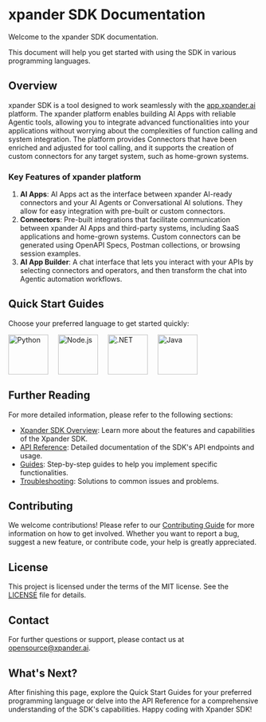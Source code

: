 # xpander SDK Documentation

Welcome to the xpander SDK documentation.

This document will help you get started with using the SDK in various programming languages.

## Overview

xpander SDK is a tool designed to work seamlessly with the [app.xpander.ai](http://app.xpander.ai) platform. The xpander platform enables building AI Apps with reliable Agentic tools, allowing you to integrate advanced functionalities into your applications without worrying about the complexities of function calling and system integration. The platform provides Connectors that have been enriched and adjusted for tool calling, and it supports the creation of custom connectors for any target system, such as home-grown systems.

### Key Features of xpander platform

1. **AI Apps**: AI Apps act as the interface between xpander AI-ready connectors and your AI Agents or Conversational AI solutions. They allow for easy integration with pre-built or custom connectors.
2. **Connectors**: Pre-built integrations that facilitate communication between xpander AI Apps and third-party systems, including SaaS applications and home-grown systems. Custom connectors can be generated using OpenAPI Specs, Postman collections, or browsing session examples.
3. **AI App Builder**: A chat interface that lets you interact with your APIs by selecting connectors and operators, and then transform the chat into Agentic automation workflows.

## Quick Start Guides

Choose your preferred language to get started quickly:

<div style="display: flex; flex-wrap: wrap; gap: 20px;">
  <a href="https://docs.xpander.ai/reference/getting-started#pre-requisite"><img src="https://files.readme.io/f356d48-python.png" alt="Python" height="80"></a>
  <a href="https://docs.xpander.ai/reference/getting-started#pre-requisite"><img src="https://files.readme.io/bf25a52-node.png" alt="Node.js" height="80"></a>
  <a href="https://docs.xpander.ai/reference/getting-started#pre-requisite"><img src="https://files.readme.io/63217d9-c-sharp_dot_net.png" alt=".NET" height="80"></a>
  <a href="https://docs.xpander.ai/reference/getting-started#pre-requisite"><img src="https://files.readme.io/6426bc7-java.png" alt="Java" height="80"></a>
</div>

## Further Reading

For more detailed information, please refer to the following sections:

* [Xpander SDK Overview](docs/overview): Learn more about the features and capabilities of the Xpander SDK.
* [API Reference](docs/api-reference): Detailed documentation of the SDK's API endpoints and usage.
* [Guides](docs/guides): Step-by-step guides to help you implement specific functionalities.
* [Troubleshooting](docs/troubleshooting): Solutions to common issues and problems.

## Contributing

We welcome contributions! Please refer to our [Contributing Guide](docs/contributing) for more information on how to get involved. Whether you want to report a bug, suggest a new feature, or contribute code, your help is greatly appreciated.

## License

This project is licensed under the terms of the MIT license. See the [LICENSE](LICENSE) file for details.

## Contact

For further questions or support, please contact us at [opensource@xpander.ai](mailto:opensource@xpander.ai).

## What's Next?

After finishing this page, explore the Quick Start Guides for your preferred programming language or delve into the API Reference for a comprehensive understanding of the SDK's capabilities. Happy coding with Xpander SDK!
